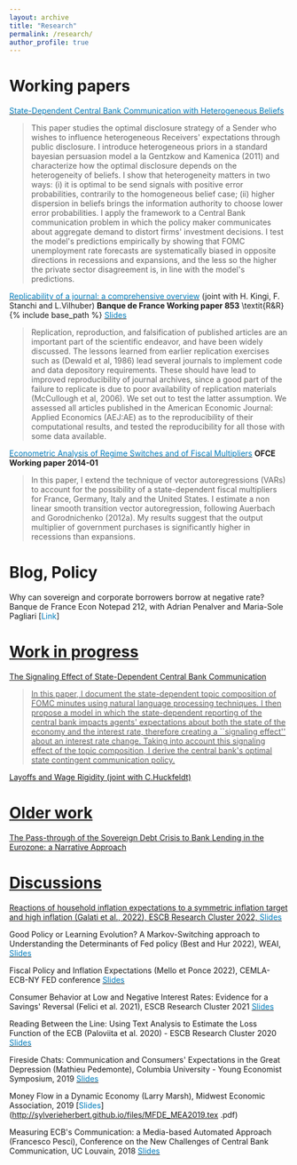 ```yaml
---
layout: archive
title: "Research"
permalink: /research/
author_profile: true
---
```



Working papers
======
[<span style="color:#007CBB">State-Dependent Central Bank Communication with Heterogeneous Beliefs</span>](http://sylverieherbert.github.io/files/Herbert_1221.pdf) 
> This paper studies the optimal disclosure strategy of a Sender who wishes to influence heterogeneous Receivers' expectations through public disclosure. I introduce heterogeneous priors in a standard bayesian persuasion model a la Gentzkow and Kamenica (2011) and characterize how the optimal disclosure depends on the heterogeneity of beliefs. I show that heterogeneity matters in two ways: (i) it is optimal to be send signals with positive error probabilities, contrarily to the homogeneous belief case; (ii) higher dispersion in beliefs brings the information authority to choose lower error probabilities. I apply the framework to a Central Bank communication problem in which the policy maker communicates about aggregate demand to distort firms' investment decisions. I test the model's predictions empirically by showing that FOMC unemployment rate forecasts are systematically biased in opposite directions in recessions and expansions, and the less so the higher the private sector disagreement is, in line with the model's predictions.


[<span style="color:#007CBB">Replicability of a journal: a comprehensive overview</span>](http://sylverieherbert.github.io/files/wp853.pdf)  (joint with H. Kingi, F. Stanchi and L.Vilhuber) **Banque de France Working paper 853** \textit{R\&R} {% include base_path %} [<span style="color:#007CBB">Slides</span>](http://sylverieherbert.github.io/files/Bdf_slides.pdf)
> Replication, reproduction, and falsification of published articles are an important part of the scientific endeavor, and have been widely discussed. The lessons learned from earlier replication exercises such as (Dewald et al, 1986) lead several journals to implement code and data depository requirements. These should have lead to improved reproducibility of journal archives, since a good part of the failure to replicate is due to poor availability of replication materials (McCullough et al, 2006). We set out to test the latter assumption. We assessed all articles published in the American Economic Journal: Applied Economics (AEJ:AE) as to the reproducibility of their computational results, and tested the reproducibility for all those with some data available.

[<span style="color:#007CBB">Econometric Analysis of Regime Switches and of Fiscal Multipliers</span>](http://sylverieherbert.github.io/files/WP2014-01.pdf) 
**OFCE Working paper 2014-01**
>In this paper, I extend the technique of vector autoregressions (VARs) to account for the possibility of a state-dependent fiscal multipliers for France, Germany, Italy and the United States. I estimate a non linear smooth transition vector autoregression, following Auerbach and Gorodnichenko (2012a). My results suggest that the output multiplier of government purchases is significantly higher in recessions than expansions. 
 
Blog, Policy
======
Why can sovereign and corporate borrowers borrow at negative rate? Banque de France Econ Notepad 212, with Adrian Penalver and Maria-Sole Pagliari [<span style="color:#007CBB">Link</span>]<a href="https://blocnotesdeleco.banque-france.fr/en/blog-entry/why-can-sovereign-and-corporate-borrowers-some-countries-borrow-negative-rates">

Work in progress
======
The Signaling Effect of State-Dependent Central Bank Communication
> In this paper, I document the state-dependent topic composition of FOMC minutes using natural language processing techniques. I then propose a model in which the state-dependent reporting of the central bank impacts agents' expectations about both the state of the economy and the interest rate, therefore creating a ``signaling effect'' about an interest rate change. Taking into account this signaling effect of the topic composition, I derive the central bank's optimal state contingent communication policy. 

Layoffs and Wage Rigidity (joint with C.Huckfeldt)

Older work
======
The Pass-through of the Sovereign Debt Crisis to Bank Lending in the Eurozone: a Narrative Approach 


Discussions
======
Reactions of household inflation expectations to a symmetric inflation target and high inflation (Galati et al., 2022), ESCB Research Cluster 2022, [<span style="color:#007CBB">Slides</span>](http://sylverieherbert.github.io/files/ESCB_1022.pdf)

Good Policy or Learning Evolution? A Markov-Switching approach to Understanding the Determinants of Fed policy (Best and Hur 2022), WEAI, [<span style="color:#007CBB">Slides</span>](http://sylverieherbert.github.io/files/Best2022_discussion.pdf)

Fiscal Policy and Inflation Expectations (Mello et Ponce 2022), CEMLA-ECB-NY FED conference [<span style="color:#007CBB">Slides</span>](http://sylverieherbert.github.io/files/FiscalPolicy.pdf)

Consumer Behavior at Low and Negative Interest Rates: Evidence for a Savings' Reversal (Felici et al. 2021), ESCB Research Cluster 2021 [<span style="color:#007CBB">Slides</span>](http://sylverieherbert.github.io/files/discussion_ESCB21.pdf)

Reading Between the Line: Using Text Analysis to Estimate the Loss Function of the ECB (Paloviita et al. 2020) - ESCB Research Cluster 2020 [<span style="color:#007CBB">Slides</span>](http://sylverieherbert.github.io/files/ESCB_confOct20_Herbert.pdf)

Fireside Chats: Communication and Consumers' Expectations in the Great Depression (Mathieu Pedemonte), Columbia University - Young Economist Symposium, 2019 [<span style="color:#007CBB">Slides</span>](http://sylverieherbert.github.io/files/discussion_Pedemonte.pdf)

Money Flow in a Dynamic Economy (Larry Marsh), Midwest Economic Association, 2019 [<span style="color:#007CBB">Slides</span>](http://sylverieherbert.github.io/files/MFDE_MEA2019.tex .pdf)


Measuring ECB's Communication: a Media-based Automated Approach (Francesco Pesci), Conference on the New Challenges of Central Bank Communication, UC Louvain, 2018 [<span style="color:#007CBB">Slides</span>](http://sylverieherbert.github.io/files/Pesci2018_discussion.pdf)
